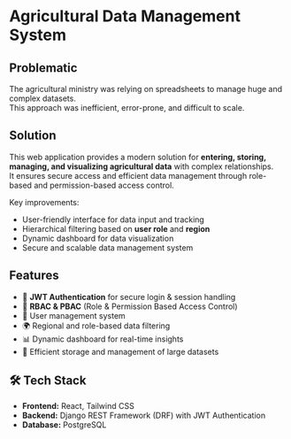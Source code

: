 # Agricultural Data Management System

## Problematic
The agricultural ministry was relying on spreadsheets to manage huge and complex datasets.  
This approach was inefficient, error-prone, and difficult to scale.  

## Solution
This web application provides a modern solution for **entering, storing, managing, and visualizing agricultural data** with complex relationships.  
It ensures secure access and efficient data management through role-based and permission-based access control.  

Key improvements:  
- User-friendly interface for data input and tracking  
- Hierarchical filtering based on **user role** and **region**  
- Dynamic dashboard for data visualization  
- Secure and scalable data management system  

## Features
- 🔐 **JWT Authentication** for secure login & session handling  
- 🔐 **RBAC & PBAC** (Role & Permission Based Access Control)  
- 👥 User management system  
- 🌍 Regional and role-based data filtering  
- 📊 Dynamic dashboard for real-time insights  
- 📂 Efficient storage and management of large datasets  

## 🛠️ Tech Stack
- **Frontend:** React, Tailwind CSS  
- **Backend:** Django REST Framework (DRF) with JWT Authentication  
- **Database:** PostgreSQL  

